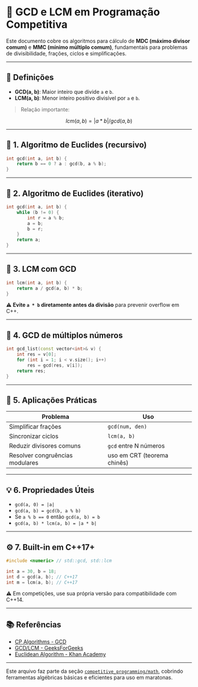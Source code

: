 # 🔢 GCD e LCM em Programação Competitiva

Este documento cobre os algoritmos para cálculo de **MDC (máximo divisor comum)** e **MMC (mínimo múltiplo comum)**, fundamentais para problemas de divisibilidade, frações, ciclos e simplificações.

---

## 🧠 Definições

- **GCD(a, b)**: Maior inteiro que divide `a` e `b`.
- **LCM(a, b)**: Menor inteiro positivo divisível por `a` e `b`.

> Relação importante:
```math
lcm(a, b) = |a * b| / gcd(a, b)
```

---

## 🔁 1. Algoritmo de Euclides (recursivo)

```cpp
int gcd(int a, int b) {
    return b == 0 ? a : gcd(b, a % b);
}
```

---

## 🔁 2. Algoritmo de Euclides (iterativo)

```cpp
int gcd(int a, int b) {
    while (b != 0) {
        int r = a % b;
        a = b;
        b = r;
    }
    return a;
}
```

---

## 🔁 3. LCM com GCD

```cpp
int lcm(int a, int b) {
    return a / gcd(a, b) * b;
}
```

⚠️ **Evite `a * b` diretamente antes da divisão** para prevenir overflow em C++.

---

## 🧮 4. GCD de múltiplos números

```cpp
int gcd_list(const vector<int>& v) {
    int res = v[0];
    for (int i = 1; i < v.size(); i++)
        res = gcd(res, v[i]);
    return res;
}
```

---

## 🧪 5. Aplicações Práticas

| Problema                        | Uso                         |
|---------------------------------|------------------------------|
| Simplificar frações             | `gcd(num, den)`             |
| Sincronizar ciclos              | `lcm(a, b)`                 |
| Reduzir divisores comuns        | `gcd` entre N números       |
| Resolver congruências modulares| uso em CRT (teorema chinês) |

---

## 💡 6. Propriedades Úteis

- `gcd(a, 0) = |a|`
- `gcd(a, b) = gcd(b, a % b)`
- Se `a % b == 0` então `gcd(a, b) = b`
- `gcd(a, b) * lcm(a, b) = |a * b|`

---

## ⚙️ 7. Built-in em C++17+

```cpp
#include <numeric> // std::gcd, std::lcm

int a = 30, b = 18;
int d = gcd(a, b); // C++17
int m = lcm(a, b); // C++17
```

⚠️ Em competições, use sua própria versão para compatibilidade com C++14.

---

## 📚 Referências

- [CP Algorithms - GCD](https://cp-algorithms.com/algebra/euclid-algorithm.html)
- [GCD/LCM - GeeksForGeeks](https://www.geeksforgeeks.org/lcm-and-gcd/)
- [Euclidean Algorithm - Khan Academy](https://www.khanacademy.org/computing/computer-science/cryptography/modarithmetic/a/the-euclidean-algorithm)

---

Este arquivo faz parte da seção [`competitive_programming/math`](./), cobrindo ferramentas algébricas básicas e eficientes para uso em maratonas.
